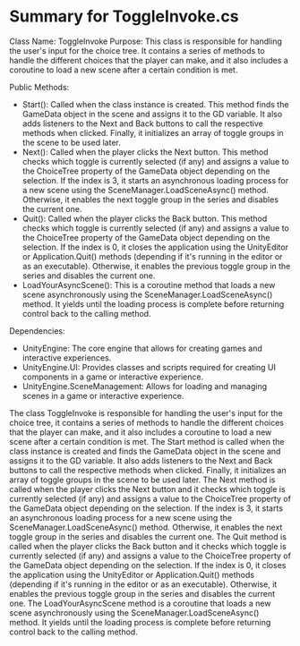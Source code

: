 # Summary for ToggleInvoke.cs

 Class Name: ToggleInvoke
 Purpose: This class is responsible for handling the user's input for the choice tree. It contains a series of methods to handle the different choices that the player can make, and it also includes a coroutine to load a new scene after a certain condition is met.

Public Methods:

* Start(): Called when the class instance is created. This method finds the GameData object in the scene and assigns it to the GD variable. It also adds listeners to the Next and Back buttons to call the respective methods when clicked. Finally, it initializes an array of toggle groups in the scene to be used later.
* Next(): Called when the player clicks the Next button. This method checks which toggle is currently selected (if any) and assigns a value to the ChoiceTree property of the GameData object depending on the selection. If the index is 3, it starts an asynchronous loading process for a new scene using the SceneManager.LoadSceneAsync() method. Otherwise, it enables the next toggle group in the series and disables the current one.
* Quit(): Called when the player clicks the Back button. This method checks which toggle is currently selected (if any) and assigns a value to the ChoiceTree property of the GameData object depending on the selection. If the index is 0, it closes the application using the UnityEditor or Application.Quit() methods (depending if it's running in the editor or as an executable). Otherwise, it enables the previous toggle group in the series and disables the current one.
* LoadYourAsyncScene(): This is a coroutine method that loads a new scene asynchronously using the SceneManager.LoadSceneAsync() method. It yields until the loading process is complete before returning control back to the calling method.

Dependencies:
- UnityEngine: The core engine that allows for creating games and interactive experiences.
- UnityEngine.UI: Provides classes and scripts required for creating UI components in a game or interactive experience.
- UnityEngine.SceneManagement: Allows for loading and managing scenes in a game or interactive experience.

The class ToggleInvoke is responsible for handling the user's input for the choice tree, it contains a series of methods to handle the different choices that the player can make, and it also includes a coroutine to load a new scene after a certain condition is met. The Start method is called when the class instance is created and finds the GameData object in the scene and assigns it to the GD variable. It also adds listeners to the Next and Back buttons to call the respective methods when clicked. Finally, it initializes an array of toggle groups in the scene to be used later.
The Next method is called when the player clicks the Next button and it checks which toggle is currently selected (if any) and assigns a value to the ChoiceTree property of the GameData object depending on the selection. If the index is 3, it starts an asynchronous loading process for a new scene using the SceneManager.LoadSceneAsync() method. Otherwise, it enables the next toggle group in the series and disables the current one.
The Quit method is called when the player clicks the Back button and it checks which toggle is currently selected (if any) and assigns a value to the ChoiceTree property of the GameData object depending on the selection. If the index is 0, it closes the application using the UnityEditor or Application.Quit() methods (depending if it's running in the editor or as an executable). Otherwise, it enables the previous toggle group in the series and disables the current one.
The LoadYourAsyncScene method is a coroutine that loads a new scene asynchronously using the SceneManager.LoadSceneAsync() method. It yields until the loading process is complete before returning control back to the calling method.